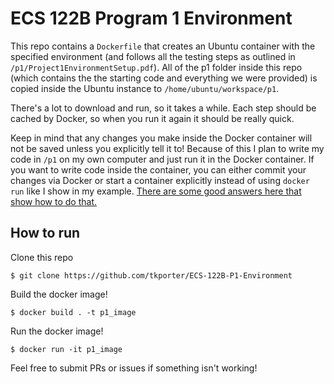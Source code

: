 # ECS 122B Program 1 Environment

This repo contains a `Dockerfile` that creates an Ubuntu container with the
specified environment (and follows all the testing steps as outlined in
`/p1/Project1EnvironmentSetup.pdf`). All of the p1 folder inside this repo
(which contains the the starting code and everything we were provided) is
copied inside the Ubuntu instance to `/home/ubuntu/workspace/p1`.

There's a lot to download and run, so it takes a while. Each step should be
cached by Docker, so when you run it again it should be really quick.

Keep in mind that any changes you make inside the Docker container will not
be saved unless you explicitly tell it to! Because of this I plan to write my
code in `/p1` on my own computer and just run it in the Docker container. If you
want to write code inside the container, you can either commit your changes via
Docker or start a container explicitly instead of using `docker run` like I show
in my example. [There are some good answers here that show how to do that.](https://stackoverflow.com/questions/19585028/i-lose-my-data-when-the-container-exits)

## How to run

Clone this repo
```
$ git clone https://github.com/tkporter/ECS-122B-P1-Environment
```

Build the docker image!
```
$ docker build . -t p1_image
```

Run the docker image!
```
$ docker run -it p1_image
```

Feel free to submit PRs or issues if something isn't working!
